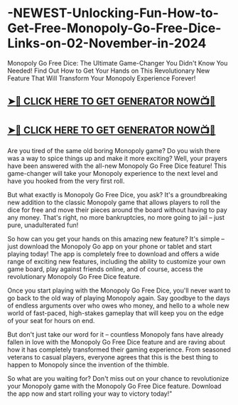 # -NEWEST-Unlocking-Fun-How-to-Get-Free-Monopoly-Go-Free-Dice-Links-on-02-November-in-2024

Monopoly Go Free Dice: The Ultimate Game-Changer You Didn't Know You Needed! Find Out How to Get Your Hands on This Revolutionary New Feature That Will Transform Your Monopoly Experience Forever!

## **[➤🔴 CLICK HERE TO GET GENERATOR NOW📺📱](https://cutt.ly/CexaBDV7)** 

## **[➤🔴 CLICK HERE TO GET GENERATOR NOW📺📱](https://cutt.ly/CexaBDV7)** 

Are you tired of the same old boring Monopoly game? Do you wish there was a way to spice things up and make it more exciting? Well, your prayers have been answered with the all-new Monopoly Go Free Dice feature! This game-changer will take your Monopoly experience to the next level and have you hooked from the very first roll.

But what exactly is Monopoly Go Free Dice, you ask? It's a groundbreaking new addition to the classic Monopoly game that allows players to roll the dice for free and move their pieces around the board without having to pay any money. That's right, no more bankruptcies, no more going to jail – just pure, unadulterated fun!

So how can you get your hands on this amazing new feature? It's simple – just download the Monopoly Go app on your phone or tablet and start playing today! The app is completely free to download and offers a wide range of exciting new features, including the ability to customize your own game board, play against friends online, and of course, access the revolutionary Monopoly Go Free Dice feature.

Once you start playing with the Monopoly Go Free Dice, you'll never want to go back to the old way of playing Monopoly again. Say goodbye to the days of endless arguments over who owes who money, and hello to a whole new world of fast-paced, high-stakes gameplay that will keep you on the edge of your seat for hours on end.

But don't just take our word for it – countless Monopoly fans have already fallen in love with the Monopoly Go Free Dice feature and are raving about how it has completely transformed their gaming experience. From seasoned veterans to casual players, everyone agrees that this is the best thing to happen to Monopoly since the invention of the thimble.

So what are you waiting for? Don't miss out on your chance to revolutionize your Monopoly game with the Monopoly Go Free Dice feature. Download the app now and start rolling your way to victory today!"
